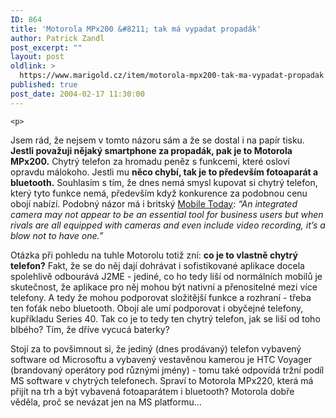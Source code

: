 ```yaml
---
ID: 864
title: 'Motorola MPx200 &#8211; tak má vypadat propadák'
author: Patrick Zandl
post_excerpt: ""
layout: post
oldlink: >
  https://www.marigold.cz/item/motorola-mpx200-tak-ma-vypadat-propadak
published: true
post_date: 2004-02-17 11:30:00
---
```

	<p>
<p>
Jsem rád, že nejsem v tomto názoru sám a že se dostal i na papír tisku. <STRONG>Jestli považuji nějaký smartphone za propadák, pak je to Motorola MPx200.</STRONG> Chytrý telefon za hromadu peněz s funkcemi, které osloví opravdu málokoho. Jestli mu <STRONG>něco chybí, tak je to především fotoaparát a bluetooth.</STRONG>&#160;Souhlasím s tím, že dnes nemá smysl kupovat si chytrý telefon, který tyto funkce nemá, především když konkurence za podobnou cenu obojí nabízí. Podobný názor má i britský <A href="http://www.mobiletoday.co.uk/artman/publish/article_373.shtml" target=_blank>Mobile Today</A>: <EM>&#8220;An integrated camera may not appear to be an essential tool for business users but when rivals are all equipped with cameras and even include video recording, it&#8217;s a blow not to have one.&#8221;</EM></p>

<p>
Otázka při pohledu na tuhle Motorolu totiž zní: <STRONG>co je to vlastně chytrý telefon?</STRONG> Fakt, že se do něj dají dohrávat i sofistikované aplikace docela spolehlivě odbourává J2ME - jediné, co ho tedy liší od normálních mobilů je skutečnost, že aplikace pro něj mohou být nativní a přenositelné mezi více telefony. A tedy že mohou podporovat složitější funkce a rozhraní - třeba ten foťák nebo bluetooth. Obojí ale umí podporovat i obyčejné telefony, kupříkladu Series 40. Tak co je to tedy ten chytrý telefon, jak se liší od toho blbého? Tím, že dříve vycucá baterky?</p>

<p>
Stojí za to povšimnout si, že jediný (dnes prodávaný) telefon vybavený software od Microsoftu a vybavený vestavěnou kamerou je HTC Voyager (brandovaný operátory pod různými jmény) - tomu také odpovídá tržní podíl MS software v chytrých telefonech. Spraví to Motorola MPx220, která má přijít na trh a být vybavená fotoaparátem i bluetooth? Motorola dobře věděla, proč se nevázat jen na MS platformu&#8230;</p>

</p>
